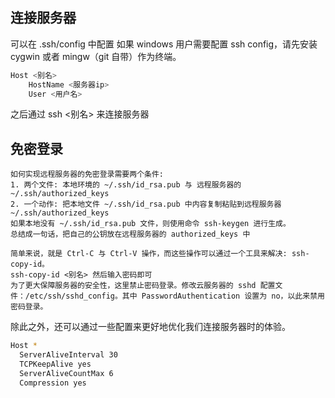 ## 连接服务器

可以在 .ssh/config 中配置
如果 windows 用户需要配置 ssh config，请先安装 cygwin 或者 mingw（git 自带）作为终端。

```Bash
Host <别名>
    HostName <服务器ip>
    User <用户名>
```

之后通过 ssh <别名> 来连接服务器

## 免密登录

    如何实现远程服务器的免密登录需要两个条件:
    1. 两个文件: 本地环境的 ~/.ssh/id_rsa.pub 与 远程服务器的 ~/.ssh/authorized_keys
    2. 一个动作: 把本地文件 ~/.ssh/id_rsa.pub 中内容复制粘贴到远程服务器 ~/.ssh/authorized_keys
    如果本地没有 ~/.ssh/id_rsa.pub 文件，则使用命令 ssh-keygen 进行生成。
    总结成一句话，把自己的公钥放在远程服务器的 authorized_keys 中

    简单来说，就是 Ctrl-C 与 Ctrl-V 操作，而这些操作可以通过一个工具来解决: ssh-copy-id。
    ssh-copy-id <别名> 然后输入密码即可
    为了更大保障服务器的安全性，这里禁止密码登录。修改云服务器的 sshd 配置文件：/etc/ssh/sshd_config。其中 PasswordAuthentication 设置为 no，以此来禁用密码登录。

除此之外，还可以通过一些配置来更好地优化我们连接服务器时的体验。

```Bash
Host *
  ServerAliveInterval 30
  TCPKeepAlive yes
  ServerAliveCountMax 6
  Compression yes
```
